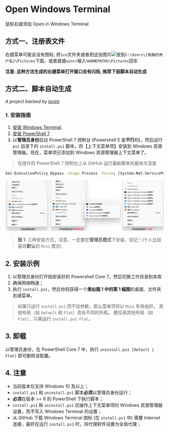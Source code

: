 # Open Windows Terminal

鼠标右键添加 Open in Windows Terminal

## 方式一、注册表文件

右键菜单可能会没有图标, 把`ico`文件夹或者把这张图片![](https://raw.githubusercontent.com/zzjtnb/Open-in-Windows-Terminal/master/ico/wt.ico)放到`C:\Users\{电脑的用户名}\Pictures`下面，或者直接`win+r`输入`%HOMEPATH%\Pictures`回车

**注意: 这种方法生成的右键菜单打开窗口会有闪烁, 推荐下面脚本自动生成**

## 方式二、脚本自动生成

*A project backed by [lextm](https://github.com/lextm/windowsterminal-shell/)*

### 1. 安装指南

1. [安装 Windows Terminal](https://github.com/microsoft/terminal).
2. [安装 PowerShell 7](https://docs.microsoft.com/en-us/powershell/scripting/install/installing-powershell-core-on-windows?view=powershell-7).
3. 以**管理员身份**启动 PowerShell 7 控制台 (Powershell 5 是**不行**的)，然后运行 `ps1` 目录下的 `install.ps1` 脚本，将【上下文菜单项】安装到 Windows 资源管理器。现在，菜单项已添加到 Windows 资源管理器上下文菜单了。

>在提升的 PowerShell 7 控制台上从 GitHub 运行最新脚本的最快方法是

```bash
Set-ExecutionPolicy Bypass -Scope Process -Force; [System.Net.ServicePointManager]::SecurityProtocol = [System.Net.ServicePointManager]::SecurityProtocol -bor 3072; iex ((New-Object System.Net.WebClient).DownloadString('https://raw.githubusercontent.com/zzjtnb/Open-in-Windows-Terminal/master/ps1/install.ps1'))

```

![layout](img/all_in_one.png)
> **图 1**: 三种安装方式，注意，一定要在**管理员模式**下安装，切记！(个人比较喜欢**默认**的 `Mini` 模式)

## 2. 安装示例

1. 以管理员身份打开刚安装好的 Powershell Core 7，然后切换工作目录到本库
2. 确保网络畅通；
3. 执行 `install.ps1`，然后你将获得一个**类似图 1 中的第 1 幅图**的桌面、文件夹右键菜单。

> 如果只运行 `install.ps1` 而不加参数，那么菜单项将以 `Mini` 布局组织。 其他布局（如 `Default` 和 `Flat`）具有不同的外观。 要应用其他布局（如 `Flat`），只需运行 `install.ps1 Flat`。

## 3. 卸载

以管理员身份，在 PowerShell Core 7 中，执行 `uninstall.ps1 [Default | Flat]` 即可删除该配置。

## 4. 注意

- 当前版本仅支持 Windows 10 及以上；
- `install.ps1` 和 `uninstall.ps1` 脚本**必须**以管理员身份运行；
- **必须**在版本 >= 6 的 PowerShell 下执行脚本；
- `install.ps1` 和 `uninstall.ps1` 仅操作上下文菜单项的 Windows 资源管理器设置，而不写入 Windows Terminal 的设置；
- 从 GitHub 下载 Windows Terminal 图标 (在 `install.ps1` 中) 需要 Internet 连接，最好在运行 `install.ps1` 时，将代理软件设置为全局代理；
